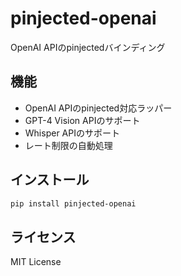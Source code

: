 # pinjected-openai

OpenAI APIのpinjectedバインディング

## 機能

- OpenAI APIのpinjected対応ラッパー
- GPT-4 Vision APIのサポート
- Whisper APIのサポート
- レート制限の自動処理

## インストール

```bash
pip install pinjected-openai
```

## ライセンス

MIT License